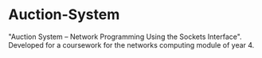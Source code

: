 # Auction-System
"Auction System – Network Programming Using the Sockets Interface". Developed for a coursework for the networks computing module of year 4.
